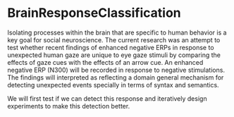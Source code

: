 # BrainResponseClassification

Isolating processes within the brain that are specific to human behavior is a key goal for social neuroscience. 
The current research was an attempt to test whether recent findings of enhanced negative ERPs in response to unexpected 
human gaze are unique to eye gaze stimuli by comparing the effects of gaze cues with the effects of an arrow cue. 
An enhanced negative ERP (N300) will be recorded in response to negative stimulations. 
The findings will interpreted as reflecting a domain general mechanism for detecting unexpected events specially in 
terms of syntax and semantics.

We will first test if we can detect this response and iteratively design experiments to make this detection better.
